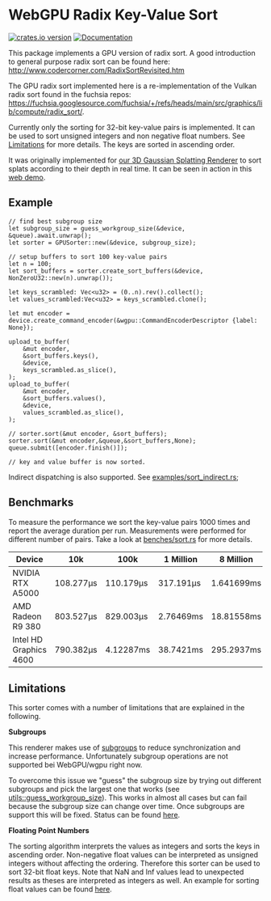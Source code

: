 # WebGPU Radix Key-Value Sort

[![crates.io version](https://img.shields.io/crates/v/wgpu_sort.svg)](https://crates.io/crates/wgpu_sort) [![Documentation](https://docs.rs/wgpu_sort/badge.svg)](https://docs.rs/wgpu_sort/)


This package implements a GPU version of radix sort. A good introduction to general purpose radix sort can be found here: <http://www.codercorner.com/RadixSortRevisited.htm>

The GPU radix sort implemented here is a re-implementation of the Vulkan radix sort found in the fuchsia repos: <https://fuchsia.googlesource.com/fuchsia/+/refs/heads/main/src/graphics/lib/compute/radix_sort/>.

Currently only the sorting for 32-bit key-value pairs is implemented.
It can be used to sort unsigned integers and non negative float numbers. See [Limitations](#limitations) for more details.
The keys are sorted in ascending order.

It was originally implemented for [our 3D Gaussian Splatting Renderer](https://github.com/KeKsBoTer/web-splat) to sort splats according to their depth in real time. It can be seen in action in this [web demo](https://keksboter.github.io/web-splat/demo.html).

## Example

```rust,ignore
// find best subgroup size
let subgroup_size = guess_workgroup_size(&device, &queue).await.unwrap();
let sorter = GPUSorter::new(&device, subgroup_size);

// setup buffers to sort 100 key-value pairs
let n = 100;
let sort_buffers = sorter.create_sort_buffers(&device, NonZeroU32::new(n).unwrap());

let keys_scrambled: Vec<u32> = (0..n).rev().collect();
let values_scrambled:Vec<u32> = keys_scrambled.clone();

let mut encoder = device.create_command_encoder(&wgpu::CommandEncoderDescriptor {label: None});

upload_to_buffer(
    &mut encoder,
    &sort_buffers.keys(),
    &device,
    keys_scrambled.as_slice(),
);
upload_to_buffer(
    &mut encoder,
    &sort_buffers.values(),
    &device,
    values_scrambled.as_slice(),
);

// sorter.sort(&mut encoder, &sort_buffers);
sorter.sort(&mut encoder,&queue,&sort_buffers,None);
queue.submit([encoder.finish()]);

// key and value buffer is now sorted.
```
Indirect dispatching is also supported. See [examples/sort_indirect.rs](examples/sort_indirect.rs);

## Benchmarks

To measure the performance we sort the key-value pairs 1000 times and report the average duration per run.
Measurements were performed for different number of pairs.
Take a look at [benches/sort.rs](benches/sort.rs) for more details.

| Device                 | 10k       | 100k      | 1 Million | 8 Million  | 20 Million |
|------------------------|-----------|-----------|-----------|------------|------------|
| NVIDIA RTX A5000       | 108.277µs | 110.179µs | 317.191µs | 1.641699ms | 3.980834ms |
| AMD Radeon R9 380      | 803.527µs | 829.003µs | 2.76469ms | 18.81558ms | 46.12854ms |
| Intel HD Graphics 4600 | 790.382µs | 4.12287ms | 38.7421ms | 295.2937ms | 732.3900ms |

## Limitations

This sorter comes with a number of limitations that are explained in the following.

**Subgroups**

This renderer makes use of [subgroups](https://docs.vulkan.org/guide/latest/subgroups.html) to reduce synchronization and increase performance.
Unfortunately subgroup operations are not supported bei WebGPU/wgpu right now.

To overcome this issue we "guess" the subgroup size by trying out different subgroups and pick the largest one that works (see [utils::guess_workgroup_size](src/utils.rs)). 
This works in almost all cases but can fail because the subgroup size can change over time.
Once subgroups are support this will be fixed. 
Status can be found [here](https://github.com/gpuweb/gpuweb/issues/4306).

**Floating Point Numbers**

The sorting algorithm interprets the values as integers and sorts the keys in ascending order. 
Non-negative float values can be interpreted as unsigned integers without affecting the ordering.
Therefore this sorter can be used to sort 32-bit float keys.
Note that NaN and Inf values lead to unexpected results as theses are interpreted as integers as well.
An example for sorting float values can be found [here](examples/sort_indirect.rs).

